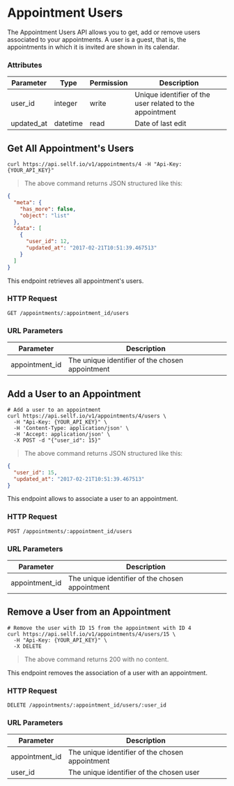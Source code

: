 # <a name="appointment_users"></a>Appointment Users

The Appointment Users API allows you to get, add or remove users associated to your appointments. A user is a guest, that is, the appointments in which it is invited are shown in its calendar.

### Attributes

Parameter | Type | Permission | Description
--------- | ------- | ------- | -----------
user_id | integer | write | Unique identifier of the user related to the appointment
updated_at | datetime | read | Date of last edit


## Get All Appointment's Users

```shell
curl https://api.sellf.io/v1/appointments/4 -H "Api-Key: {YOUR_API_KEY}"
```

> The above command returns JSON structured like this:

```json
{
  "meta": {
    "has_more": false,
    "object": "list"
  },
  "data": [
    {
      "user_id": 12,
      "updated_at": "2017-02-21T10:51:39.467513"
    }
  ]
}
```

This endpoint retrieves all appointment's users.

### HTTP Request

`GET /appointments/:appointment_id/users`

### URL Parameters

Parameter | Description
--------- | -----------
appointment_id | The unique identifier of the chosen appointment




## Add a User to an Appointment

```shell
# Add a user to an appointment
curl https://api.sellf.io/v1/appointments/4/users \
  -H "Api-Key: {YOUR_API_KEY}" \
  -H 'Content-Type: application/json' \
  -H 'Accept: application/json' \
  -X POST -d "{"user_id": 15}"
```

> The above command returns JSON structured like this:

```json
{
  "user_id": 15,
  "updated_at": "2017-02-21T10:51:39.467513"
}
```

This endpoint allows to associate a user to an appointment.

### HTTP Request

`POST /appointments/:appointment_id/users`

### URL Parameters

Parameter | Description
--------- | -----------
appointment_id | The unique identifier of the chosen appointment




## Remove a User from an Appointment

```shell
# Remove the user with ID 15 from the appointment with ID 4
curl https://api.sellf.io/v1/appointments/4/users/15 \
  -H "Api-Key: {YOUR_API_KEY}" \
  -X DELETE
```

> The above command returns 200 with no content.

This endpoint removes the association of a user with an appointment.


### HTTP Request

`DELETE /appointments/:appointment_id/users/:user_id`

### URL Parameters

Parameter | Description
--------- | -----------
appointment_id | The unique identifier of the chosen appointment
user_id | The unique identifier of the chosen user